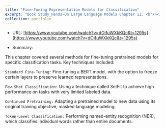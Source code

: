 ```yaml
---
title: "Fine-Tuning Representation Models for Classification"
excerpt: "Book Study_Hands-On Large Language Models Chapter 11. <br/><img src='/images/bookstudy_ch11_hands_on_large_language_models.jpg'>"
collection: portfolio
---
```



- URL: [https://www.youtube.com/watch?v=dOifuWXkKQc&t=1295s](https://www.youtube.com/watch?v=dOifuWXkKQc&t=1295s)


- Summary: 


This chapter covered several methods for fine-tuning pretrained models for specific classification tasks. Key techniques included:

`Standard Fine-Tuning:` Fine-tuning a BERT model, with the option to freeze certain layers to preserve learned representations.

`Few-Shot Classification:` Using a technique called SetFit to achieve high performance on tasks with very limited labeled data.

`Continued Pretraining:` Adapting a pretrained model to new data using its original training objective, masked language modeling.

`Token-Level Classification:` Performing named-entity recognition (NER), which classifies individual words rather than entire documents.




